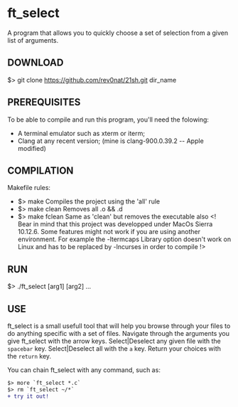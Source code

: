 # ft_select
A program that allows you to quickly choose a set of selection from a given list of arguments.

## DOWNLOAD
  $> git clone https://github.com/rev0nat/21sh.git dir_name
 
## PREREQUISITES
  To be able to compile and run this program, you'll need the folowing:
  - A terminal emulator such as xterm or iterm;
  - Clang at any recent version; (mine is clang-900.0.39.2 -- Apple modified)

## COMPILATION
  Makefile rules:
  - $> make
      Compiles the project using the 'all' rule
  - $> make clean
      Removes all .o && .d
  - $> make fclean
      Same as 'clean' but removes the executable also
  <! Bear in mind that this project was developped under MacOs Sierra 10.12.6.
  Some features might not work if you are using another environment.
  For example the -ltermcaps Library option doesn't work on Linux and has to be replaced by -lncurses in order to compile !>
  
## RUN
  $> ./ft_select [arg1] [arg2] ...
  
## USE
  ft_select is a small usefull tool that will help you browse through your files to do anything specific with a set of files.
  Navigate through the arguments you give ft_select with the arrow keys.
  Select|Deselect any given file with the `spacebar` key.
  Select|Deselect all with the `a` key.
  Return your choices with the `return` key.
  
  You can chain ft_select with any command, such as:
  ```diff
  $> more `ft_select *.c`
  $> rm `ft_select ~/*`
  + try it out!
  ```
  
